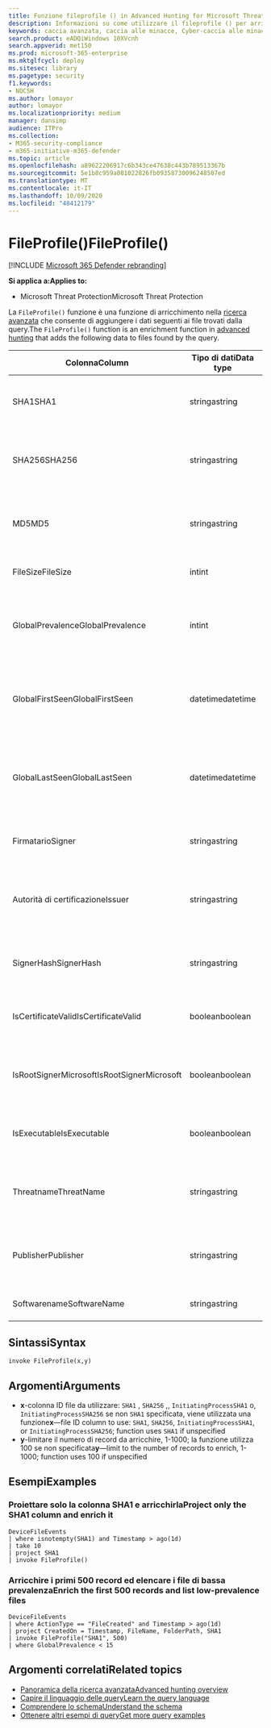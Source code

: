 ```yaml
---
title: Funzione fileprofile () in Advanced Hunting for Microsoft Threat Protection
description: Informazioni su come utilizzare il fileprofile () per arricchire i dati dei file nei risultati della query di ricerca avanzata
keywords: caccia avanzata, caccia alle minacce, Cyber-caccia alle minacce, Microsoft Threat Protection, Microsoft 365, MTP, M365, ricerca, query, telemetria, riferimento allo schema, kusto, fileprofile, profilo file, funzione, arricchimento
search.product: eADQiWindows 10XVcnh
search.appverid: met150
ms.prod: microsoft-365-enterprise
ms.mktglfcycl: deploy
ms.sitesec: library
ms.pagetype: security
f1.keywords:
- NOCSH
ms.author: lomayor
author: lomayor
ms.localizationpriority: medium
manager: dansimp
audience: ITPro
ms.collection:
- M365-security-compliance
- m365-initiative-m365-defender
ms.topic: article
ms.openlocfilehash: a89622206917c6b343ce47638c443b789513367b
ms.sourcegitcommit: 5e1b8c959a081022826fb09358730096248507ed
ms.translationtype: MT
ms.contentlocale: it-IT
ms.lasthandoff: 10/09/2020
ms.locfileid: "48412179"
---
```

# <a name="fileprofile"></a><span data-ttu-id="2c9e7-104">FileProfile()</span><span class="sxs-lookup"><span data-stu-id="2c9e7-104">FileProfile()</span></span>

[!INCLUDE [Microsoft 365 Defender rebranding](../includes/microsoft-defender.md)]


<span data-ttu-id="2c9e7-105">**Si applica a:**</span><span class="sxs-lookup"><span data-stu-id="2c9e7-105">**Applies to:**</span></span>
- <span data-ttu-id="2c9e7-106">Microsoft Threat Protection</span><span class="sxs-lookup"><span data-stu-id="2c9e7-106">Microsoft Threat Protection</span></span>

<span data-ttu-id="2c9e7-107">La `FileProfile()` funzione è una funzione di arricchimento nella [ricerca avanzata](advanced-hunting-overview.md) che consente di aggiungere i dati seguenti ai file trovati dalla query.</span><span class="sxs-lookup"><span data-stu-id="2c9e7-107">The `FileProfile()` function is an enrichment function in [advanced hunting](advanced-hunting-overview.md) that adds the following data to files found by the query.</span></span>

| <span data-ttu-id="2c9e7-108">Colonna</span><span class="sxs-lookup"><span data-stu-id="2c9e7-108">Column</span></span> | <span data-ttu-id="2c9e7-109">Tipo di dati</span><span class="sxs-lookup"><span data-stu-id="2c9e7-109">Data type</span></span> | <span data-ttu-id="2c9e7-110">Descrizione</span><span class="sxs-lookup"><span data-stu-id="2c9e7-110">Description</span></span> |
|------------|-------------|-------------|
| <span data-ttu-id="2c9e7-111">SHA1</span><span class="sxs-lookup"><span data-stu-id="2c9e7-111">SHA1</span></span> | <span data-ttu-id="2c9e7-112">stringa</span><span class="sxs-lookup"><span data-stu-id="2c9e7-112">string</span></span> | <span data-ttu-id="2c9e7-113">SHA-1 del file a cui è stata applicata l'azione registrata</span><span class="sxs-lookup"><span data-stu-id="2c9e7-113">SHA-1 of the file that the recorded action was applied to</span></span> |
| <span data-ttu-id="2c9e7-114">SHA256</span><span class="sxs-lookup"><span data-stu-id="2c9e7-114">SHA256</span></span> | <span data-ttu-id="2c9e7-115">stringa</span><span class="sxs-lookup"><span data-stu-id="2c9e7-115">string</span></span> | <span data-ttu-id="2c9e7-116">SHA-256 del file a cui è stata applicata l'azione registrata</span><span class="sxs-lookup"><span data-stu-id="2c9e7-116">SHA-256 of the file that the recorded action was applied to</span></span> |
| <span data-ttu-id="2c9e7-117">MD5</span><span class="sxs-lookup"><span data-stu-id="2c9e7-117">MD5</span></span> | <span data-ttu-id="2c9e7-118">stringa</span><span class="sxs-lookup"><span data-stu-id="2c9e7-118">string</span></span> | <span data-ttu-id="2c9e7-119">Hash MD5 del file a cui è stata applicata l'azione registrata</span><span class="sxs-lookup"><span data-stu-id="2c9e7-119">MD5 hash of the file that the recorded action was applied to</span></span> |
| <span data-ttu-id="2c9e7-120">FileSize</span><span class="sxs-lookup"><span data-stu-id="2c9e7-120">FileSize</span></span> | <span data-ttu-id="2c9e7-121">int</span><span class="sxs-lookup"><span data-stu-id="2c9e7-121">int</span></span> | <span data-ttu-id="2c9e7-122">Dimensione del file in byte</span><span class="sxs-lookup"><span data-stu-id="2c9e7-122">Size of the file in bytes</span></span> |
| <span data-ttu-id="2c9e7-123">GlobalPrevalence</span><span class="sxs-lookup"><span data-stu-id="2c9e7-123">GlobalPrevalence</span></span> | <span data-ttu-id="2c9e7-124">int</span><span class="sxs-lookup"><span data-stu-id="2c9e7-124">int</span></span> | <span data-ttu-id="2c9e7-125">Numero di istanze dell'entità osservate da Microsoft a livello globale</span><span class="sxs-lookup"><span data-stu-id="2c9e7-125">Number of instances of the entity observed by Microsoft globally</span></span> |
| <span data-ttu-id="2c9e7-126">GlobalFirstSeen</span><span class="sxs-lookup"><span data-stu-id="2c9e7-126">GlobalFirstSeen</span></span> | <span data-ttu-id="2c9e7-127">datetime</span><span class="sxs-lookup"><span data-stu-id="2c9e7-127">datetime</span></span> | <span data-ttu-id="2c9e7-128">Data e ora in cui l'entità è stata osservata per la prima volta da Microsoft globalmente</span><span class="sxs-lookup"><span data-stu-id="2c9e7-128">Date and time when the entity was first observed by Microsoft globally</span></span> |
| <span data-ttu-id="2c9e7-129">GlobalLastSeen</span><span class="sxs-lookup"><span data-stu-id="2c9e7-129">GlobalLastSeen</span></span> | <span data-ttu-id="2c9e7-130">datetime</span><span class="sxs-lookup"><span data-stu-id="2c9e7-130">datetime</span></span> | <span data-ttu-id="2c9e7-131">Data e ora in cui l'entità è stata osservata per l'ultima volta da Microsoft globalmente</span><span class="sxs-lookup"><span data-stu-id="2c9e7-131">Date and time when the entity was last observed by Microsoft globally</span></span> |
| <span data-ttu-id="2c9e7-132">Firmatario</span><span class="sxs-lookup"><span data-stu-id="2c9e7-132">Signer</span></span> | <span data-ttu-id="2c9e7-133">stringa</span><span class="sxs-lookup"><span data-stu-id="2c9e7-133">string</span></span> | <span data-ttu-id="2c9e7-134">Informazioni sul firmatario del file</span><span class="sxs-lookup"><span data-stu-id="2c9e7-134">Information about the signer of the file</span></span> |
| <span data-ttu-id="2c9e7-135">Autorità di certificazione</span><span class="sxs-lookup"><span data-stu-id="2c9e7-135">Issuer</span></span> | <span data-ttu-id="2c9e7-136">stringa</span><span class="sxs-lookup"><span data-stu-id="2c9e7-136">string</span></span> | <span data-ttu-id="2c9e7-137">Informazioni sull'autorità di certificazione (CA) di emissione</span><span class="sxs-lookup"><span data-stu-id="2c9e7-137">Information about the issuing certificate authority (CA)</span></span> |
| <span data-ttu-id="2c9e7-138">SignerHash</span><span class="sxs-lookup"><span data-stu-id="2c9e7-138">SignerHash</span></span> | <span data-ttu-id="2c9e7-139">stringa</span><span class="sxs-lookup"><span data-stu-id="2c9e7-139">string</span></span> | <span data-ttu-id="2c9e7-140">Valore hash univoco che identifica il firmatario</span><span class="sxs-lookup"><span data-stu-id="2c9e7-140">Unique hash value identifying the signer</span></span> |
| <span data-ttu-id="2c9e7-141">IsCertificateValid</span><span class="sxs-lookup"><span data-stu-id="2c9e7-141">IsCertificateValid</span></span> | <span data-ttu-id="2c9e7-142">boolean</span><span class="sxs-lookup"><span data-stu-id="2c9e7-142">boolean</span></span> | <span data-ttu-id="2c9e7-143">Se il certificato utilizzato per firmare il file è valido</span><span class="sxs-lookup"><span data-stu-id="2c9e7-143">Whether the certificate used to sign the file is valid</span></span> |
| <span data-ttu-id="2c9e7-144">IsRootSignerMicrosoft</span><span class="sxs-lookup"><span data-stu-id="2c9e7-144">IsRootSignerMicrosoft</span></span> | <span data-ttu-id="2c9e7-145">boolean</span><span class="sxs-lookup"><span data-stu-id="2c9e7-145">boolean</span></span> | <span data-ttu-id="2c9e7-146">Indica se il firmatario del certificato radice è Microsoft</span><span class="sxs-lookup"><span data-stu-id="2c9e7-146">Indicates whether the signer of the root certificate is Microsoft</span></span> |
| <span data-ttu-id="2c9e7-147">IsExecutable</span><span class="sxs-lookup"><span data-stu-id="2c9e7-147">IsExecutable</span></span> | <span data-ttu-id="2c9e7-148">boolean</span><span class="sxs-lookup"><span data-stu-id="2c9e7-148">boolean</span></span> | <span data-ttu-id="2c9e7-149">Se il file è un file eseguibile (PE) portatile</span><span class="sxs-lookup"><span data-stu-id="2c9e7-149">Whether the file is a Portable Executable (PE) file</span></span> |
| <span data-ttu-id="2c9e7-150">Threatname</span><span class="sxs-lookup"><span data-stu-id="2c9e7-150">ThreatName</span></span> | <span data-ttu-id="2c9e7-151">stringa</span><span class="sxs-lookup"><span data-stu-id="2c9e7-151">string</span></span> | <span data-ttu-id="2c9e7-152">Nome del rilevamento per qualsiasi malware o altre minacce trovate</span><span class="sxs-lookup"><span data-stu-id="2c9e7-152">Detection name for any malware or other threats found</span></span> |
| <span data-ttu-id="2c9e7-153">Publisher</span><span class="sxs-lookup"><span data-stu-id="2c9e7-153">Publisher</span></span> | <span data-ttu-id="2c9e7-154">stringa</span><span class="sxs-lookup"><span data-stu-id="2c9e7-154">string</span></span> | <span data-ttu-id="2c9e7-155">Nome dell'organizzazione che ha pubblicato il file</span><span class="sxs-lookup"><span data-stu-id="2c9e7-155">Name of the organization that published the file</span></span> |
| <span data-ttu-id="2c9e7-156">Softwarename</span><span class="sxs-lookup"><span data-stu-id="2c9e7-156">SoftwareName</span></span> | <span data-ttu-id="2c9e7-157">stringa</span><span class="sxs-lookup"><span data-stu-id="2c9e7-157">string</span></span> | <span data-ttu-id="2c9e7-158">Nome del prodotto software</span><span class="sxs-lookup"><span data-stu-id="2c9e7-158">Name of the software product</span></span> |

## <a name="syntax"></a><span data-ttu-id="2c9e7-159">Sintassi</span><span class="sxs-lookup"><span data-stu-id="2c9e7-159">Syntax</span></span>

```kusto
invoke FileProfile(x,y)
```

## <a name="arguments"></a><span data-ttu-id="2c9e7-160">Argomenti</span><span class="sxs-lookup"><span data-stu-id="2c9e7-160">Arguments</span></span>

- <span data-ttu-id="2c9e7-161">**x**-colonna ID file da utilizzare: `SHA1` , `SHA256` ,, `InitiatingProcessSHA1` o, `InitiatingProcessSHA256` se non `SHA1` specificata, viene utilizzata una funzione</span><span class="sxs-lookup"><span data-stu-id="2c9e7-161">**x**—file ID column to use: `SHA1`, `SHA256`, `InitiatingProcessSHA1`, or `InitiatingProcessSHA256`; function uses `SHA1` if unspecified</span></span>
- <span data-ttu-id="2c9e7-162">**y**-limitare il numero di record da arricchire, 1-1000; la funzione utilizza 100 se non specificata</span><span class="sxs-lookup"><span data-stu-id="2c9e7-162">**y**—limit to the number of records to enrich, 1-1000; function uses 100 if unspecified</span></span>

## <a name="examples"></a><span data-ttu-id="2c9e7-163">Esempi</span><span class="sxs-lookup"><span data-stu-id="2c9e7-163">Examples</span></span>

### <a name="project-only-the-sha1-column-and-enrich-it"></a><span data-ttu-id="2c9e7-164">Proiettare solo la colonna SHA1 e arricchirla</span><span class="sxs-lookup"><span data-stu-id="2c9e7-164">Project only the SHA1 column and enrich it</span></span>

```kusto
DeviceFileEvents
| where isnotempty(SHA1) and Timestamp > ago(1d)
| take 10
| project SHA1
| invoke FileProfile()
```

### <a name="enrich-the-first-500-records-and-list-low-prevalence-files"></a><span data-ttu-id="2c9e7-165">Arricchire i primi 500 record ed elencare i file di bassa prevalenza</span><span class="sxs-lookup"><span data-stu-id="2c9e7-165">Enrich the first 500 records and list low-prevalence files</span></span>

```kusto
DeviceFileEvents
| where ActionType == "FileCreated" and Timestamp > ago(1d)
| project CreatedOn = Timestamp, FileName, FolderPath, SHA1
| invoke FileProfile("SHA1", 500) 
| where GlobalPrevalence < 15
```

## <a name="related-topics"></a><span data-ttu-id="2c9e7-166">Argomenti correlati</span><span class="sxs-lookup"><span data-stu-id="2c9e7-166">Related topics</span></span>
- [<span data-ttu-id="2c9e7-167">Panoramica della ricerca avanzata</span><span class="sxs-lookup"><span data-stu-id="2c9e7-167">Advanced hunting overview</span></span>](advanced-hunting-overview.md)
- [<span data-ttu-id="2c9e7-168">Capire il linguaggio delle query</span><span class="sxs-lookup"><span data-stu-id="2c9e7-168">Learn the query language</span></span>](advanced-hunting-query-language.md)
- [<span data-ttu-id="2c9e7-169">Comprendere lo schema</span><span class="sxs-lookup"><span data-stu-id="2c9e7-169">Understand the schema</span></span>](advanced-hunting-schema-tables.md)
- [<span data-ttu-id="2c9e7-170">Ottenere altri esempi di query</span><span class="sxs-lookup"><span data-stu-id="2c9e7-170">Get more query examples</span></span>](advanced-hunting-shared-queries.md)
